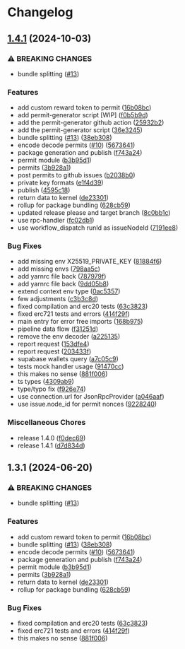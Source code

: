 # Changelog

## [1.4.1](https://github.com/hhio618/permit-generation/compare/v1.3.1...v1.4.1) (2024-10-03)


### ⚠ BREAKING CHANGES

* bundle splitting ([#13](https://github.com/hhio618/permit-generation/issues/13))

### Features

* add custom reward token to permit ([16b08bc](https://github.com/hhio618/permit-generation/commit/16b08bc2ea6cadaba5f1446c832ec85d609bedab))
* add permit-generator script [WIP] ([f0b5b9d](https://github.com/hhio618/permit-generation/commit/f0b5b9dbac4f2f4b262a8ad6cd874b218dce0506))
* add the permit-generator github action ([25932b2](https://github.com/hhio618/permit-generation/commit/25932b24dc6b68034e0c1f8affa10e5d7fb0823e))
* add the permit-generator script ([36e3245](https://github.com/hhio618/permit-generation/commit/36e32459895b8d493d0c00dcbbbeb5f770f6c9a4))
* bundle splitting ([#13](https://github.com/hhio618/permit-generation/issues/13)) ([38eb308](https://github.com/hhio618/permit-generation/commit/38eb30843665724ca6521f19b72e572d0f59c1c2))
* encode decode permits ([#10](https://github.com/hhio618/permit-generation/issues/10)) ([5673641](https://github.com/hhio618/permit-generation/commit/567364137dd48bfa7adf1c5c8a9b55e48d470181))
* package generation and publish ([f743a24](https://github.com/hhio618/permit-generation/commit/f743a242bfe4487e4309647690228d98342bad74))
* permit module ([b3b95d1](https://github.com/hhio618/permit-generation/commit/b3b95d1a8e9081ee4d33b8408ddf194b961ae090))
* permits ([3b928a1](https://github.com/hhio618/permit-generation/commit/3b928a1c0544d8c117133cf80c4a3bcc58697345))
* post permits to github issues ([b2038b0](https://github.com/hhio618/permit-generation/commit/b2038b045ab5aafb15aa1f6782a503f77a10732b))
* private key formats ([e1f4d39](https://github.com/hhio618/permit-generation/commit/e1f4d39ec68e04b9b7bcfda26742a4e0b42c8016))
* publish ([4595c18](https://github.com/hhio618/permit-generation/commit/4595c1861fa70fe290a7e37de92fae058eb66f6a))
* return data to kernel ([de23301](https://github.com/hhio618/permit-generation/commit/de2330129fe709292e4598f81cb1461ac43c0df6))
* rollup for package bundling ([628cb59](https://github.com/hhio618/permit-generation/commit/628cb59da66c16f1ea8d76c95caaa25426486641))
* updated release please and target branch ([8c0bb1c](https://github.com/hhio618/permit-generation/commit/8c0bb1c27263360a823d6676a13bca94f8ff6d78))
* use rpc-handler ([fc02db1](https://github.com/hhio618/permit-generation/commit/fc02db18aebefd92d19f851ea232d5ae0a24bbbf))
* use workflow_dispatch runId as issueNodeId ([7191ee8](https://github.com/hhio618/permit-generation/commit/7191ee8ac142d49fdb3aa9b91f0c5fd9bf3ee80f))


### Bug Fixes

* add missing env X25519_PRIVATE_KEY ([81884f6](https://github.com/hhio618/permit-generation/commit/81884f64454ce7fbbbcb9b5f89f10637f249bc6e))
* add missing envs ([798aa5c](https://github.com/hhio618/permit-generation/commit/798aa5c0e78e8705a2e7ae722f8980177240bf86))
* add yarnrc file back ([787979f](https://github.com/hhio618/permit-generation/commit/787979f076010ccf1e199b2f815e020d049af5a5))
* add yarnrc file back ([9dd05b8](https://github.com/hhio618/permit-generation/commit/9dd05b84a8470170ff3419d6b8ed0154f4e6c067))
* extend context env type ([0ac5357](https://github.com/hhio618/permit-generation/commit/0ac5357c30bda4008ec121a4f8ffe0a3cd67312c))
* few adjustments ([c3b3c8d](https://github.com/hhio618/permit-generation/commit/c3b3c8dbf8cac9573775c201b5327e201c129c8e))
* fixed compilation and erc20 tests ([63c3823](https://github.com/hhio618/permit-generation/commit/63c3823ae49cbda768dfd01d58d25e926101d7e9))
* fixed erc721 tests and errors ([414f29f](https://github.com/hhio618/permit-generation/commit/414f29fe852f7a5360eef1344d1e5d7b0da0dda5))
* main entry for error free imports ([168b975](https://github.com/hhio618/permit-generation/commit/168b9756927f9caf9802e91ab380c89ee6247b0a))
* pipeline data flow ([f31251d](https://github.com/hhio618/permit-generation/commit/f31251d43112abbdd5d2a8135614205a41e290d0))
* remove the env decoder ([a225135](https://github.com/hhio618/permit-generation/commit/a2251357f8d54d53de6de7e8fab9332a91481b3b))
* report request ([153dfe4](https://github.com/hhio618/permit-generation/commit/153dfe4da893bf62081ce7729ca2282c6d33745a))
* report request ([203433f](https://github.com/hhio618/permit-generation/commit/203433fdcbc93f18685e017a9c580c10c08e92c1))
* supabase wallets query ([a7c05c9](https://github.com/hhio618/permit-generation/commit/a7c05c936ad0416e82152688b57b1bf3375198df))
* tests mock handler usage ([91470cc](https://github.com/hhio618/permit-generation/commit/91470cc580761c717aa06abd67cf9c91bbeb38e1))
* this makes no sense ([881f006](https://github.com/hhio618/permit-generation/commit/881f006ca7f8dc64ba9fdeb7f02b3da8f0d68476))
* ts types ([4309ab9](https://github.com/hhio618/permit-generation/commit/4309ab972cf14a2f8138dd214b33287b2f3cf959))
* type/typo fix ([f926e74](https://github.com/hhio618/permit-generation/commit/f926e745e82ce1c1a1f6a8d54228ab80d1ceef1a))
* use connection.url for JsonRpcProvider ([a046aaf](https://github.com/hhio618/permit-generation/commit/a046aafd37e4bc5509180fcf9a0f51caea47e9a0))
* use issue.node_id for permit nonces ([9228240](https://github.com/hhio618/permit-generation/commit/9228240cf5dd40d7dfd83a98a9c379e678a5bbc8))


### Miscellaneous Chores

* release 1.4.0 ([f0dec69](https://github.com/hhio618/permit-generation/commit/f0dec69e3c1a3e094211730d6e82f9dd631eb304))
* release 1.4.1 ([d7d834d](https://github.com/hhio618/permit-generation/commit/d7d834dd8c766ddfa61d0df2d455f348997698d7))

## 1.3.1 (2024-06-20)

### ⚠ BREAKING CHANGES

- bundle splitting ([#13](https://github.com/ubiquibot/permit-generation/issues/13))

### Features

- add custom reward token to permit ([16b08bc](https://github.com/ubiquibot/permit-generation/commit/16b08bc2ea6cadaba5f1446c832ec85d609bedab))
- bundle splitting ([#13](https://github.com/ubiquibot/permit-generation/issues/13)) ([38eb308](https://github.com/ubiquibot/permit-generation/commit/38eb30843665724ca6521f19b72e572d0f59c1c2))
- encode decode permits ([#10](https://github.com/ubiquibot/permit-generation/issues/10)) ([5673641](https://github.com/ubiquibot/permit-generation/commit/567364137dd48bfa7adf1c5c8a9b55e48d470181))
- package generation and publish ([f743a24](https://github.com/ubiquibot/permit-generation/commit/f743a242bfe4487e4309647690228d98342bad74))
- permit module ([b3b95d1](https://github.com/ubiquibot/permit-generation/commit/b3b95d1a8e9081ee4d33b8408ddf194b961ae090))
- permits ([3b928a1](https://github.com/ubiquibot/permit-generation/commit/3b928a1c0544d8c117133cf80c4a3bcc58697345))
- return data to kernel ([de23301](https://github.com/ubiquibot/permit-generation/commit/de2330129fe709292e4598f81cb1461ac43c0df6))
- rollup for package bundling ([628cb59](https://github.com/ubiquibot/permit-generation/commit/628cb59da66c16f1ea8d76c95caaa25426486641))

### Bug Fixes

- fixed compilation and erc20 tests ([63c3823](https://github.com/ubiquibot/permit-generation/commit/63c3823ae49cbda768dfd01d58d25e926101d7e9))
- fixed erc721 tests and errors ([414f29f](https://github.com/ubiquibot/permit-generation/commit/414f29fe852f7a5360eef1344d1e5d7b0da0dda5))
- this makes no sense ([881f006](https://github.com/ubiquibot/permit-generation/commit/881f006ca7f8dc64ba9fdeb7f02b3da8f0d68476))
